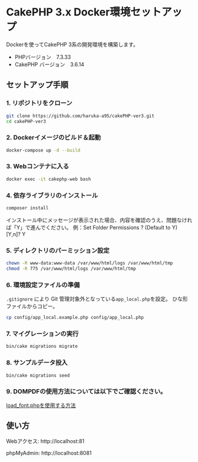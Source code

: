 # CakePHP 3.x Docker環境セットアップ

Dockerを使ってCakePHP 3系の開発環境を構築します。
- PHPバージョン　7.3.33
- CakePHP バージョン　3.6.14


## セットアップ手順

### 1. リポジトリをクローン

```bash
git clone https://github.com/haruka-a95/cakePHP-ver3.git
cd cakePHP-ver3
```

### 2. Dockerイメージのビルド＆起動
```bash
docker-compose up -d --build
```

### 3. Webコンテナに入る
```bash
docker exec -it cakephp-web bash

```

### 4. 依存ライブラリのインストール

```bash
composer install
```
インストール中にメッセージが表示された場合、内容を確認のうえ、問題なければ「Y」で進んでください。
例：Set Folder Permissions ? (Default to Y) [Y,n]? Y


### 5. ディレクトリのパーミッション設定
```bash
chown -R www-data:www-data /var/www/html/logs /var/www/html/tmp
chmod -R 775 /var/www/html/logs /var/www/html/tmp
```
### 6. 環境設定ファイルの準備
`.gitignore` により Git 管理対象外となっている`app_local.php`を設定。
ひな形ファイルからコピー。
```bash
cp config/app_local.example.php config/app_local.php
```

### 7. マイグレーションの実行
```bash
bin/cake migrations migrate
```

### 8. サンプルデータ投入
```bin
bin/cake migrations seed
```

### 9. DOMPDFの使用方法については以下でご確認ください。
[load_font.phpを使用する方法](docs/dompdf.md)

## 使い方
Webアクセス: http://localhost:81

phpMyAdmin: http://localhost:8081

